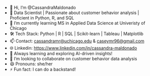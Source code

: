 - 👋 Hi, I’m @CassandraMaldonado
- 👀 Data Scientist | Passionate about customer behavior analysis | Proficient in Python, R, and SQL
- 🌱 I’m currently learning MS in Applied Data Science at Univeristy of Chicago
- 🛠️ Tech Stack: Python | R | SQL | Scikit-learn | Tableau | Matplotlib  
- 📫 Contact: cassandramr@uchicago.edu & caseymr96@gmail.com
- 🌐 Linkedin: https://www.linkedin.com/in/cassandra-maldonado
- 🚀 Always learning and exploring AI-driven insights!
- 💞️ I’m looking to collaborate on customer behavior data analysis
- 😄 Pronouns: she/her
- ⚡ Fun fact: I can do a backstand!
